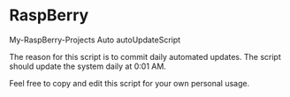 # RaspBerry
My-RaspBerry-Projects
Auto autoUpdateScript

The reason for this script is to commit daily automated updates. The script should update the system daily at 0:01 AM. 

Feel free to copy and edit this script for your own personal usage.   
